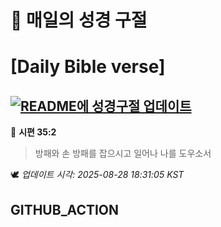 # 🙏 매일의 성경 구절
# [Daily Bible verse]
## [![README에 성경구절 업데이트](https://github.com/DONGSUKA/first_test/actions/workflows/update-readme-bible.yml/badge.svg)](https://github.com/DONGSUKA/first_test/actions/workflows/update-readme-bible.yml)
<!-- START_BIBLE_VERSE -->
📖 **시편 35:2**
> 방패와 손 방패를 잡으시고 일어나 나를 도우소서

🕊️ _업데이트 시각: 2025-08-28 18:31:05 KST_
  <!-- END_BIBLE_VERSE -->
## GITHUB_ACTION
